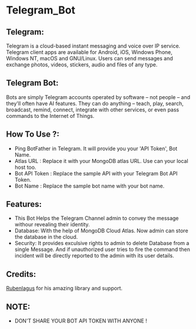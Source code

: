 # Telegram_Bot

## Telegram:
Telegram is a cloud-based instant messaging and voice over IP service. 
Telegram client apps are available for Android, iOS, Windows Phone, Windows NT, macOS and GNU/Linux. 
Users can send messages and exchange photos, videos, stickers, audio and files of any type.

## Telegram Bot:
Bots are simply Telegram accounts operated by software – not people – and they'll often have AI features.
They can do anything – teach, play, search, broadcast, remind, connect, integrate with other services, or even pass commands to the Internet of Things.

## How To Use ?:
- Ping BotFather in Telegram. It will provide you your 'API Token', Bot Name.
- Atlas URL : Replace it with your MongoDB atlas URL. Use can your local host too. 
- Bot API Token : Replace the sample API with your Telegram Bot API Token.
- Bot Name : Replace the sample bot name with your bot name.

## Features:
- This Bot Helps the Telegram Channel admin to convey the message withour revealing their identity.
- Database: With the help of MongoDB Cloud Atlas. Now admin can store the database in the cloud.
- Security: It provides exculsive rights to admin to delete Database from a single Message. And if unauthorized user tries to fire the command then incident will be directly reported to the admin with its user details.

## Credits:
[Rubenlagus](https://github.com/rubenlagus/) for his amazing library and support.

## NOTE:
- DON'T SHARE YOUR BOT API TOKEN WITH ANYONE !
